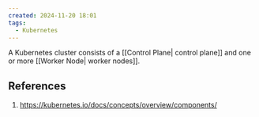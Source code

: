 ```yaml
---
created: 2024-11-20 18:01
tags:
  - Kubernetes
---
```


A Kubernetes cluster consists of a [[Control Plane| control plane]] and one or more [[Worker Node| worker nodes]].

 
## References

1. https://kubernetes.io/docs/concepts/overview/components/